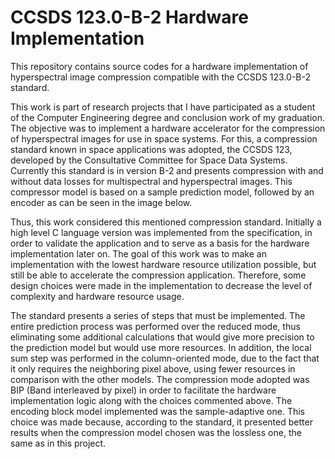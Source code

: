 # CCSDS 123.0-B-2 Hardware Implementation

This repository contains source codes for a hardware implementation of hyperspectral image compression compatible with the CCSDS 123.0-B-2 standard.
 
This work is part of research projects that I have participated as a student of the Computer Engineering degree and conclusion work of my graduation. The objective was to implement a hardware accelerator for the compression of hyperspectral images for use in space systems. For this, a compression standard known in space applications was adopted, the CCSDS 123, developed by the Consultative Committee for Space Data Systems. Currently this standard is in version B-2 and presents compression with and without data losses for multispectral and hyperspectral images. This compressor model is based on a sample prediction model, followed by an encoder as can be seen in the image below.


Thus, this work considered this mentioned compression standard. Initially a high level C language version was implemented from the specification, in order to validate the application and to serve as a basis for the hardware implementation later on. The goal of this work was to make an implementation with the lowest hardware resource utilization possible, but still be able to accelerate the compression application. Therefore, some design choices were made in the implementation to decrease the level of complexity and hardware resource usage. 

The standard presents a series of steps that must be implemented. The entire prediction process was performed over the reduced mode, thus eliminating some additional calculations that would give more precision to the prediction model but would use more resources. In addition, the local sum step was performed in the column-oriented mode, due to the fact that it only requires the neighboring pixel above, using fewer resources in comparison with the other models. The compression mode adopted was BIP (Band interleaved by pixel) in order to facilitate the hardware implementation logic along with the choices commented above. The encoding block model implemented was the sample-adaptive one. This choice was made because, according to the standard, it presented better results when the compression model chosen was the lossless one, the same as in this project. 
